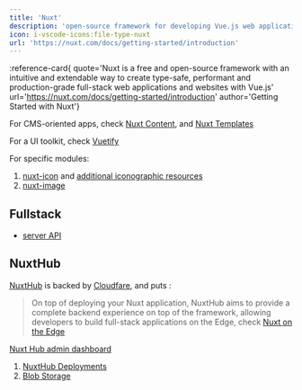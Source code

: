 ```yaml
---
title: 'Nuxt'
description: 'open-source framework for developing Vue.js web applications'
icon: i-vscode-icons:file-type-nuxt
url: 'https://nuxt.com/docs/getting-started/introduction'
---
```


:reference-card{ quote='Nuxt is a free and open-source framework with an intuitive and extendable way to create type-safe, performant and production-grade full-stack web applications and websites with Vue.js' url='https://nuxt.com/docs/getting-started/introduction' author='Getting Started with Nuxt'}

For CMS-oriented apps, check [Nuxt Content](nuxt/content), and [Nuxt Templates](https://nuxt.com/templates)

For a UI toolkit, check [Vuetify](nuxt/vuetify)

For specific modules:

1. [nuxt-icon](nuxt/nuxt-icon) and [additional iconographic resources](/web/design/iconography)
2. [nuxt-image](https://image.nuxt.com/usage/nuxt-img)

## Fullstack

- [server API](/web/nuxt/server)


## NuxtHub

[NuxtHub](https://hub.nuxt.com/docs/getting-started) is backed by [Cloudfare](/nuxt/cloudfare), and puts :

>  On top of deploying your Nuxt application, NuxtHub aims to provide a complete backend experience on top of the framework, allowing developers to build full-stack applications on the Edge, check [Nuxt on the Edge](https://nuxt.com/blog/nuxt-on-the-edge)

[Nuxt Hub admin dashboard](https://admin.hub.nuxt.com/marco-a-almeida)

1. [NuxtHub Deployments](https://admin.hub.nuxt.com/marco-a-almeida/hello-edge/production)
2. [Blob Storage](https://hub.nuxt.com/docs/features/blob)



